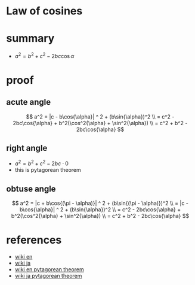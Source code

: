 # Law of cosines

# summary 
- $a^2 = b^2 + c^2 - 2bc\cos{\alpha}$



# proof
## acute angle
$$
a^2 = |c - b\cos{\alpha}| ^ 2 + (b\sin{\alpha})^2 \\
= c^2 - 2bc\cos{\alpha} + b^2(\cos^2{\alpha} + \sin^2{\alpha}) \\
= c^2 + b^2 - 2bc\cos{\alpha}
$$

## right angle 
- $a^2 = b^2 + c^2 - 2bc\cdot 0$
- this is pytagorean theorem

## obtuse angle
$$
a^2 = |c + b\cos{(\pi - \alpha)}| ^ 2 + (b\sin{(\pi - \alpha)})^2 \\
= |c - b\cos{\alpha}| ^ 2 + (b\sin{\alpha})^2 \\
= c^2 - 2bc\cos{\alpha} + b^2(\cos^2{\alpha} + \sin^2{\alpha}) \\
= c^2 + b^2 - 2bc\cos{\alpha}
$$


# references
- [wiki en](https://en.wikipedia.org/wiki/Law_of_cosines)
- [wiki ja](https://ja.wikipedia.org/wiki/%E4%BD%99%E5%BC%A6%E5%AE%9A%E7%90%86)
- [wiki en pytagorean theorem](https://en.wikipedia.org/wiki/Pythagorean_theorem)
- [wiki ja pytagorean theorem](https://ja.wikipedia.org/wiki/%E3%83%94%E3%82%BF%E3%82%B4%E3%83%A9%E3%82%B9%E3%81%AE%E5%AE%9A%E7%90%86)